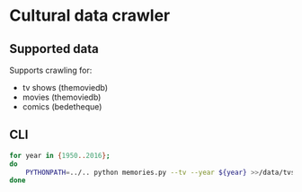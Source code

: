 # Cultural data crawler

## Supported data
Supports crawling for:

* tv shows (themoviedb)
* movies (themoviedb)
* comics (bedetheque)

## CLI

```bash
for year in {1950..2016};
do
    PYTHONPATH=../.. python memories.py --tv --year ${year} >>/data/tvs.log
done
```
